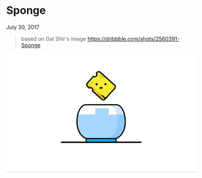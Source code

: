 # Sponge

July 30, 2017

> based on Gal Shir's image https://dribbble.com/shots/2560391-Sponge

![Pure CSS Sponge Animation GIF](5.gif "Pure CSS Sponge Animation GIF")